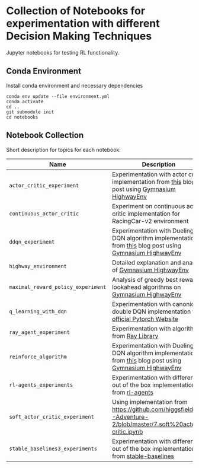 # Collection of Notebooks for experimentation with different Decision Making Techniques

Jupyter notebooks for testing RL functionality.

## Conda Environment

Install conda environment and necessary dependencies 

```
conda env update --file environment.yml 
conda activate
cd .. 
git submodule init
cd notebooks
```

## Notebook Collection

Short description for topics for each notebook:

|Name|Description|
|----|-----------|
|`actor_critic_experiment`|Experimentation with actor critic implementation from [this](https://towardsdatascience.com/understanding-actor-critic-methods-931b97b6df3f) blog post using [Gymnasium HighwayEnv](https://github.com/Farama-Foundation/HighwayEnv) |
|`continuous_actor_critic`| Experiment on continuous actor critic implementation for RacingCar-v2 environment|
|`ddqn_experiment`|Experimentation with  Dueling DQN algorithm implementation from [this](https://pytorch.org/tutorials/intermediate/reinforcement_q_learning.html) blog post using [Gymnasium HighwayEnv](https://github.com/Farama-Foundation/HighwayEnv) |
|`highway_environment`| Detailed explanation and analysis of [Gymnasium HighwayEnv](https://github.com/Farama-Foundation/HighwayEnv) |
|`maximal_reward_policy_experiment`| Analysis of greedy best reward lookahead algorithms on [Gymnasium HighwayEnv](https://github.com/Farama-Foundation/HighwayEnv) |
|`q_learning_with_dqn`|Experimentation with canonical double DQN implementation from [official Pytorch Website](https://pytorch.org/tutorials/intermediate/reinforcement_q_learning.html)|
|`ray_agent_experiment`|Experimentation with algorithms from [Ray Library](https://github.com/ray-project/ray) |
|`reinforce_algorithm`|Experimentation with  Dueling DQN algorithm implementation from [this](https://medium.com/@thechrisyoon/deriving-policy-gradients-and-implementing-reinforce-f887949bd63) blog post using [Gymnasium HighwayEnv](https://github.com/Farama-Foundation/HighwayEnv)|
|`rl-agents_experiments`|Experimentation with different out of the box implementations from [rl-agents](https://github.com/eleurent/rl-agents)|
|`soft_actor_critic_experiment`|Using implementation from https://github.com/higgsfield/RL-Adventure-2/blob/master/7.soft%20actor-critic.ipynb|
|`stable_baselines3_experiments`|Experimentation with different out of the box implementations from [stable-baselines](https://github.com/DLR-RM/stable-baselines3)|